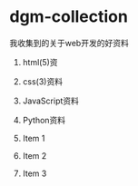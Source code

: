 # dgm-collection
我收集到的关于web开发的好资料

1. html(5)资
2. css(3)资料
3. JavaScript资料
4. Python资料

1. Item 1
2. Item 2
3. Item 3
